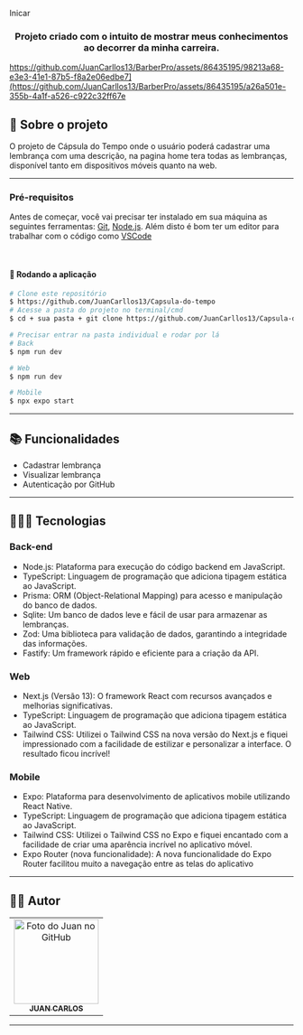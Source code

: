 Inicar
<h3 align="center">
  Projeto criado com o intuito de mostrar meus conhecimentos ao decorrer da minha carreira.
</h3>


https://github.com/JuanCarllos13/BarberPro/assets/86435195/98213a68-e3e3-41e1-87b5-f8a2e06edbe7](https://github.com/JuanCarllos13/BarberPro/assets/86435195/a26a501e-355b-4a1f-a526-c922c32ff67e




## 📝 Sobre o projeto

O projeto de Cápsula do Tempo onde o usuário poderá cadastrar uma lembrança com uma descrição, na pagina home tera todas as lembranças, disponível tanto em dispositivos móveis quanto na web.

<hr>

### Pré-requisitos

Antes de começar, você vai precisar ter instalado em sua máquina as seguintes ferramentas:
[Git](https://git-scm.com), [Node.js](https://nodejs.org/en/).
Além disto é bom ter um editor para trabalhar com o código como [VSCode](https://code.visualstudio.com/)

<br>

#### 🎲 Rodando a aplicação

```bash
# Clone este repositório
$ https://github.com/JuanCarllos13/Capsula-do-tempo
# Acesse a pasta do projeto no terminal/cmd
$ cd + sua pasta + git clone https://github.com/JuanCarllos13/Capsula-do-tempo

# Precisar entrar na pasta individual e rodar por lá
# Back
$ npm run dev

# Web
$ npm run dev

# Mobile
$ npx expo start
```

---

## 📚 Funcionalidades

- Cadastrar lembrança
- Visualizar lembrança
- Autenticação por GitHub


<hr>

## 👩🏻‍💻 Tecnologias


<h3>Back-end</h3>

- Node.js: Plataforma para execução do código backend em JavaScript.
- TypeScript: Linguagem de programação que adiciona tipagem estática ao JavaScript.
- Prisma: ORM (Object-Relational Mapping) para acesso e manipulação do banco de dados.
- Sqlite: Um banco de dados leve e fácil de usar para armazenar as lembranças. 
- Zod: Uma biblioteca para validação de dados, garantindo a integridade das informações. 
- Fastify: Um framework rápido e eficiente para a criação da API.


<h3>Web</h3>

- Next.js (Versão 13): O framework React com recursos avançados e melhorias significativas. 
- TypeScript: Linguagem de programação que adiciona tipagem estática ao JavaScript.
- Tailwind CSS: Utilizei o Tailwind CSS na nova versão do Next.js e fiquei impressionado com a facilidade de estilizar e personalizar a interface. O resultado ficou incrível! 

<h3>Mobile</h3>

- Expo: Plataforma para desenvolvimento de aplicativos mobile utilizando React Native.
- TypeScript: Linguagem de programação que adiciona tipagem estática ao JavaScript.
- Tailwind CSS: Utilizei o Tailwind CSS no Expo e fiquei encantado com a facilidade de criar uma aparência incrível no aplicativo móvel.
- Expo Router (nova funcionalidade): A nova funcionalidade do Expo Router facilitou muito a navegação entre as telas do aplicativo


<hr>

## 👨‍💻 Autor<br>

<table>
  <tr>
    <td align="center">
      <a href="https://github.com/JuanCarllos13">
        <img src="https://github.com/JuanCarllos13.png" width="150px;" height="150px" alt="Foto do Juan no GitHub"/><br>
        <sub>
          <b>JUAN CARLOS</b>
        </sub>
      </a>
    </td>
  </tr>
</table>
</table>
<hr>
